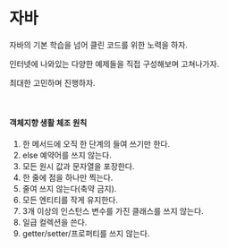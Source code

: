 # 자바

자바의 기본 학습을 넘어 클린 코드를 위한 노력을 하자.

인터넷에 나와있는 다양한 예제들을 직접 구성해보며 고쳐나가자.

최대한 고민하며 진행하자.

​           

#### 객체지향 생활 체조 원칙

1. 한 메서드에 오직 한 단계의 들여 쓰기만 한다.
2. else 예약어를 쓰지 않는다.
3. 모든 원시 값과 문자열을 포장한다.
4. 한 줄에 점을 하나만 찍는다.
5. 줄여 쓰지 않는다(축약 금지).
6. 모든 엔티티를 작게 유지한다.
7. 3개 이상의 인스턴스 변수를 가진 클래스를 쓰지 않는다.
8. 일급 컬렉션을 쓴다.
9. getter/setter/프로퍼티를 쓰지 않는다.
